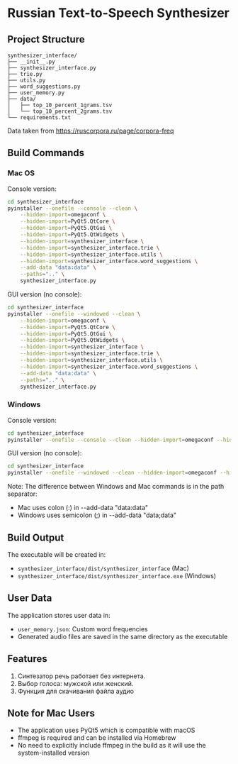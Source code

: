 # Russian Text-to-Speech Synthesizer

## Project Structure
```
synthesizer_interface/
├── __init__.py
├── synthesizer_interface.py
├── trie.py
├── utils.py
├── word_suggestions.py
├── user_memory.py
├── data/
│   ├── top_10_percent_1grams.tsv
│   └── top_10_percent_2grams.tsv
└── requirements.txt
```

Data taken from https://ruscorpora.ru/page/corpora-freq

## Build Commands

### Mac OS

Console version:
```bash
cd synthesizer_interface
pyinstaller --onefile --console --clean \
    --hidden-import=omegaconf \
    --hidden-import=PyQt5.QtCore \
    --hidden-import=PyQt5.QtGui \
    --hidden-import=PyQt5.QtWidgets \
    --hidden-import=synthesizer_interface \
    --hidden-import=synthesizer_interface.trie \
    --hidden-import=synthesizer_interface.utils \
    --hidden-import=synthesizer_interface.word_suggestions \
    --add-data "data:data" \
    --paths=".." \
    synthesizer_interface.py
```

GUI version (no console):
```bash
cd synthesizer_interface
pyinstaller --onefile --windowed --clean \
    --hidden-import=omegaconf \
    --hidden-import=PyQt5.QtCore \
    --hidden-import=PyQt5.QtGui \
    --hidden-import=PyQt5.QtWidgets \
    --hidden-import=synthesizer_interface \
    --hidden-import=synthesizer_interface.trie \
    --hidden-import=synthesizer_interface.utils \
    --hidden-import=synthesizer_interface.word_suggestions \
    --add-data "data:data" \
    --paths=".." \
    synthesizer_interface.py
```

### Windows

Console version:
```bash
cd synthesizer_interface
pyinstaller --onefile --console --clean --hidden-import=omegaconf --hidden-import=PyQt5.QtCore --hidden-import=PyQt5.QtGui --hidden-import=PyQt5.QtWidgets --hidden-import=synthesizer_interface --hidden-import=synthesizer_interface.trie --hidden-import=synthesizer_interface.utils --hidden-import=synthesizer_interface.word_suggestions --add-data "data;data" --paths=".." synthesizer_interface.py
```

GUI version (no console):
```bash
cd synthesizer_interface
pyinstaller --onefile --windowed --clean --hidden-import=omegaconf --hidden-import=PyQt5.QtCore --hidden-import=PyQt5.QtGui --hidden-import=PyQt5.QtWidgets --hidden-import=synthesizer_interface --hidden-import=synthesizer_interface.trie --hidden-import=synthesizer_interface.utils --hidden-import=synthesizer_interface.word_suggestions --add-data "data;data" --paths=".." synthesizer_interface.py
```

Note: The difference between Windows and Mac commands is in the path separator:
- Mac uses colon (:) in --add-data "data:data"
- Windows uses semicolon (;) in --add-data "data;data"

## Build Output
The executable will be created in:
- `synthesizer_interface/dist/synthesizer_interface` (Mac)
- `synthesizer_interface/dist/synthesizer_interface.exe` (Windows)

## User Data
The application stores user data in:
- `user_memory.json`: Custom word frequencies
- Generated audio files are saved in the same directory as the executable

## Features
1) Синтезатор речь работает без интернета. 
2) Выбор голоса: мужской или женский. 
3) Функция для скачивания файла аудио

## Note for Mac Users
- The application uses PyQt5 which is compatible with macOS
- ffmpeg is required and can be installed via Homebrew
- No need to explicitly include ffmpeg in the build as it will use the system-installed version
